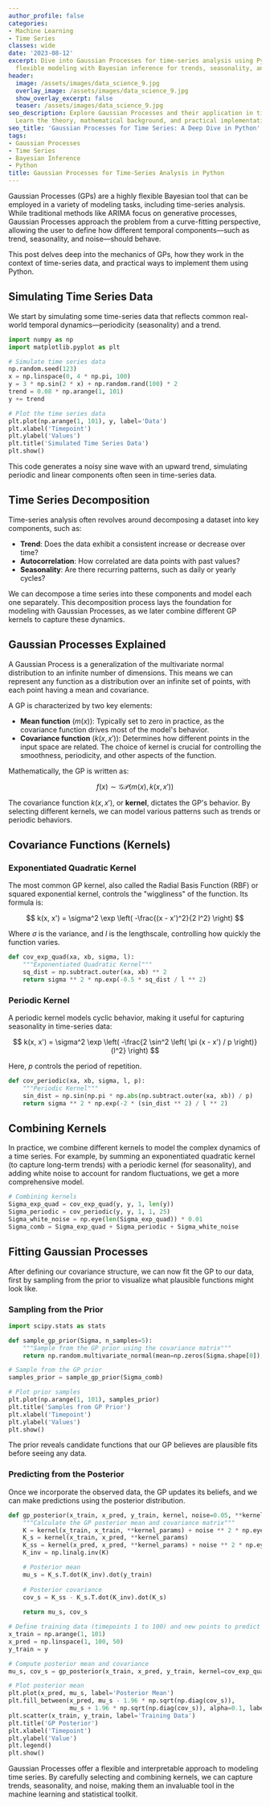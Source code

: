 ```yaml
---
author_profile: false
categories:
- Machine Learning
- Time Series
classes: wide
date: '2023-08-12'
excerpt: Dive into Gaussian Processes for time-series analysis using Python, combining
  flexible modeling with Bayesian inference for trends, seasonality, and noise.
header:
  image: /assets/images/data_science_9.jpg
  overlay_image: /assets/images/data_science_9.jpg
  show_overlay_excerpt: false
  teaser: /assets/images/data_science_9.jpg
seo_description: Explore Gaussian Processes and their application in time-series analysis.
  Learn the theory, mathematical background, and practical implementations in Python.
seo_title: 'Gaussian Processes for Time Series: A Deep Dive in Python'
tags:
- Gaussian Processes
- Time Series
- Bayesian Inference
- Python
title: Gaussian Processes for Time-Series Analysis in Python
---
```


Gaussian Processes (GPs) are a highly flexible Bayesian tool that can be employed in a variety of modeling tasks, including time-series analysis. While traditional methods like ARIMA focus on generative processes, Gaussian Processes approach the problem from a curve-fitting perspective, allowing the user to define how different temporal components—such as trend, seasonality, and noise—should behave.

This post delves deep into the mechanics of GPs, how they work in the context of time-series data, and practical ways to implement them using Python.

## Simulating Time Series Data

We start by simulating some time-series data that reflects common real-world temporal dynamics—periodicity (seasonality) and a trend.

```python
import numpy as np
import matplotlib.pyplot as plt

# Simulate time series data
np.random.seed(123)
x = np.linspace(0, 4 * np.pi, 100)
y = 3 * np.sin(2 * x) + np.random.rand(100) * 2
trend = 0.08 * np.arange(1, 101)
y += trend

# Plot the time series data
plt.plot(np.arange(1, 101), y, label='Data')
plt.xlabel('Timepoint')
plt.ylabel('Values')
plt.title('Simulated Time Series Data')
plt.show()
```

This code generates a noisy sine wave with an upward trend, simulating periodic and linear components often seen in time-series data.

## Time Series Decomposition

Time-series analysis often revolves around decomposing a dataset into key components, such as:

- **Trend**: Does the data exhibit a consistent increase or decrease over time?
- **Autocorrelation**: How correlated are data points with past values?
- **Seasonality**: Are there recurring patterns, such as daily or yearly cycles?

We can decompose a time series into these components and model each one separately. This decomposition process lays the foundation for modeling with Gaussian Processes, as we later combine different GP kernels to capture these dynamics.

## Gaussian Processes Explained

A Gaussian Process is a generalization of the multivariate normal distribution to an infinite number of dimensions. This means we can represent any function as a distribution over an infinite set of points, with each point having a mean and covariance.

A GP is characterized by two key elements:

- **Mean function** ($m(x)$): Typically set to zero in practice, as the covariance function drives most of the model's behavior.
- **Covariance function** ($k(x, x')$): Determines how different points in the input space are related. The choice of kernel is crucial for controlling the smoothness, periodicity, and other aspects of the function.

Mathematically, the GP is written as:

$$
f(x) \sim \mathcal{GP}(m(x), k(x, x'))
$$

The covariance function $k(x, x')$, or **kernel**, dictates the GP's behavior. By selecting different kernels, we can model various patterns such as trends or periodic behaviors.

## Covariance Functions (Kernels)

### Exponentiated Quadratic Kernel

The most common GP kernel, also called the Radial Basis Function (RBF) or squared exponential kernel, controls the "wiggliness" of the function. Its formula is:

$$
k(x, x') = \sigma^2 \exp \left( -\frac{(x - x')^2}{2 l^2} \right)
$$

Where $\sigma$ is the variance, and $l$ is the lengthscale, controlling how quickly the function varies.

```python
def cov_exp_quad(xa, xb, sigma, l):
    """Exponentiated Quadratic Kernel"""
    sq_dist = np.subtract.outer(xa, xb) ** 2
    return sigma ** 2 * np.exp(-0.5 * sq_dist / l ** 2)
```

### Periodic Kernel

A periodic kernel models cyclic behavior, making it useful for capturing seasonality in time-series data:

$$
k(x, x') = \sigma^2 \exp \left( -\frac{2 \sin^2 \left( \pi (x - x') / p \right)}{l^2} \right)
$$

Here, $p$ controls the period of repetition.

```python
def cov_periodic(xa, xb, sigma, l, p):
    """Periodic Kernel"""
    sin_dist = np.sin(np.pi * np.abs(np.subtract.outer(xa, xb)) / p)
    return sigma ** 2 * np.exp(-2 * (sin_dist ** 2) / l ** 2)
```

## Combining Kernels

In practice, we combine different kernels to model the complex dynamics of a time series. For example, by summing an exponentiated quadratic kernel (to capture long-term trends) with a periodic kernel (for seasonality), and adding white noise to account for random fluctuations, we get a more comprehensive model.

```python
# Combining kernels
Sigma_exp_quad = cov_exp_quad(y, y, 1, len(y))
Sigma_periodic = cov_periodic(y, y, 1, 1, 25)
Sigma_white_noise = np.eye(len(Sigma_exp_quad)) * 0.01
Sigma_comb = Sigma_exp_quad + Sigma_periodic + Sigma_white_noise
```

## Fitting Gaussian Processes

After defining our covariance structure, we can now fit the GP to our data, first by sampling from the prior to visualize what plausible functions might look like.

### Sampling from the Prior

```python
import scipy.stats as stats

def sample_gp_prior(Sigma, n_samples=5):
    """Sample from the GP prior using the covariance matrix"""
    return np.random.multivariate_normal(mean=np.zeros(Sigma.shape[0]), cov=Sigma, size=n_samples).T

# Sample from the GP prior
samples_prior = sample_gp_prior(Sigma_comb)

# Plot prior samples
plt.plot(np.arange(1, 101), samples_prior)
plt.title('Samples from GP Prior')
plt.xlabel('Timepoint')
plt.ylabel('Values')
plt.show()
```

The prior reveals candidate functions that our GP believes are plausible fits before seeing any data.

### Predicting from the Posterior

Once we incorporate the observed data, the GP updates its beliefs, and we can make predictions using the posterior distribution.

```python
def gp_posterior(x_train, x_pred, y_train, kernel, noise=0.05, **kernel_params):
    """Calculate the GP posterior mean and covariance matrix"""
    K = kernel(x_train, x_train, **kernel_params) + noise ** 2 * np.eye(len(x_train))
    K_s = kernel(x_train, x_pred, **kernel_params)
    K_ss = kernel(x_pred, x_pred, **kernel_params) + noise ** 2 * np.eye(len(x_pred))
    K_inv = np.linalg.inv(K)

    # Posterior mean
    mu_s = K_s.T.dot(K_inv).dot(y_train)
    
    # Posterior covariance
    cov_s = K_ss - K_s.T.dot(K_inv).dot(K_s)
    
    return mu_s, cov_s

# Define training data (timepoints 1 to 100) and new points to predict
x_train = np.arange(1, 101)
x_pred = np.linspace(1, 100, 50)
y_train = y

# Compute posterior mean and covariance
mu_s, cov_s = gp_posterior(x_train, x_pred, y_train, kernel=cov_exp_quad, sigma=1, l=75)

# Plot posterior mean
plt.plot(x_pred, mu_s, label='Posterior Mean')
plt.fill_between(x_pred, mu_s - 1.96 * np.sqrt(np.diag(cov_s)),
                 mu_s + 1.96 * np.sqrt(np.diag(cov_s)), alpha=0.1, label='95% CI')
plt.scatter(x_train, y_train, label='Training Data')
plt.title('GP Posterior')
plt.xlabel('Timepoint')
plt.ylabel('Value')
plt.legend()
plt.show()
```

Gaussian Processes offer a flexible and interpretable approach to modeling time series. By carefully selecting and combining kernels, we can capture trends, seasonality, and noise, making them an invaluable tool in the machine learning and statistical toolkit.
